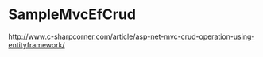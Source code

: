 # SampleMvcEfCrud
http://www.c-sharpcorner.com/article/asp-net-mvc-crud-operation-using-entityframework/
